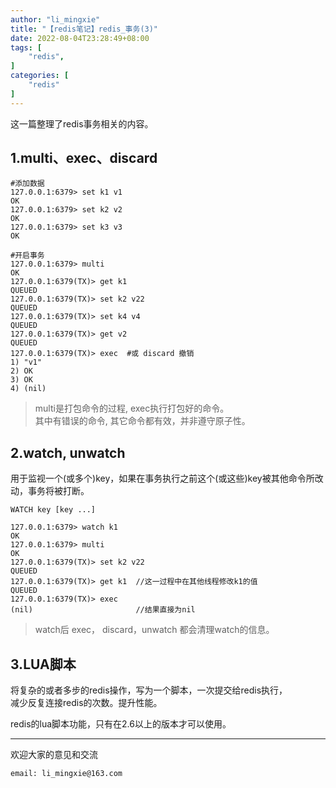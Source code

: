 ```yaml
---
author: "li_mingxie"
title: "【redis笔记】redis_事务(3)"
date: 2022-08-04T23:28:49+08:00
tags: [
    "redis",
]
categories: [
    "redis"
]
---
```


这一篇整理了redis事务相关的内容。<!--more-->  

## 1.multi、exec、discard

```redis
#添加数据
127.0.0.1:6379> set k1 v1
OK
127.0.0.1:6379> set k2 v2
OK
127.0.0.1:6379> set k3 v3
OK

#开启事务
127.0.0.1:6379> multi
OK
127.0.0.1:6379(TX)> get k1
QUEUED
127.0.0.1:6379(TX)> set k2 v22
QUEUED
127.0.0.1:6379(TX)> set k4 v4
QUEUED
127.0.0.1:6379(TX)> get v2
QUEUED
127.0.0.1:6379(TX)> exec  #或 discard 撤销
1) "v1"
2) OK
3) OK
4) (nil)
```

> multi是打包命令的过程, exec执行打包好的命令。  
> 其中有错误的命令, 其它命令都有效，并非遵守原子性。

## 2.watch, unwatch

用于监视一个(或多个)key，如果在事务执行之前这个(或这些)key被其他命令所改动，事务将被打断。

```redis
WATCH key [key ...]
```

```
127.0.0.1:6379> watch k1
OK
127.0.0.1:6379> multi
OK
127.0.0.1:6379(TX)> set k2 v22
QUEUED
127.0.0.1:6379(TX)> get k1  //这一过程中在其他线程修改k1的值
QUEUED
127.0.0.1:6379(TX)> exec
(nil)                       //结果直接为nil
```

> watch后 exec， discard，unwatch 都会清理watch的信息。

## 3.LUA脚本

将复杂的或者多步的redis操作，写为一个脚本，一次提交给redis执行，  
减少反复连接redis的次数。提升性能。

redis的lua脚本功能，只有在2.6以上的版本才可以使用。

----------------------------------------------
欢迎大家的意见和交流

`email: li_mingxie@163.com`

<!-- 使用工具ab
CentOS6 默认安装
CentOS7需要手动安装

1、联网：yum install httpd-tools -->

